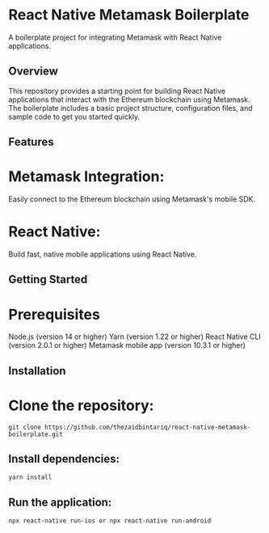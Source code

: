 # React Native Metamask Boilerplate
A boilerplate project for integrating Metamask with React Native applications.

## Overview
This repository provides a starting point for building React Native applications that interact with the Ethereum blockchain using Metamask. The boilerplate includes a basic project structure, configuration files, and sample code to get you started quickly.

## Features
# Metamask Integration: 
Easily connect to the Ethereum blockchain using Metamask's mobile SDK.

# React Native: 
Build fast, native mobile applications using React Native.

## Getting Started

# Prerequisites
Node.js (version 14 or higher)
Yarn (version 1.22 or higher)
React Native CLI (version 2.0.1 or higher)
Metamask mobile app (version 10.3.1 or higher)

## Installation

# Clone the repository: 
```
git clone https://github.com/thezaidbintariq/react-native-metamask-boilerplate.git
```
## Install dependencies: 
```
yarn install
```
## Run the application: 
```
npx react-native run-ios or npx react-native run-android
```
